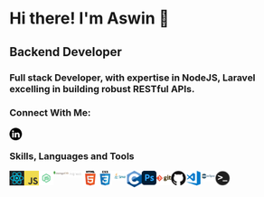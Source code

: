 # Hi there! I'm Aswin 👋


## Backend Developer
 
### Full stack Developer, with expertise in NodeJS, Laravel excelling in building robust RESTful APIs. 

### Connect With Me:

[<img align="left" alt="aswin" width="22px" src="link.png"/>][LinkEdin]
<br />

### Skills, Languages and Tools

[<img align="left" alt="Java" width="26px" src="react.png" />][React]
[<img align="left" alt="JavaScript" width="26px" src="js.png" />][Javascript]
[<img align="left" alt="JavaScript" width="26px" src="node.png" />][Node]
[<img align="left" alt="JavaScript" width="26px" src="mongo.png" />][Mongo]
[<img align="left" alt="JavaScript" width="26px" src="express.png" />][Express]

[<img align="left" alt="HTML5" width="26px" src="html.png" />][HTML]
[<img align="left" alt="CSS3" width="26px" src="css.png" />][CSS]
[<img align="left" alt="Java" width="26px" src="java.png" />][JAVA]
[<img align="left" alt="JavaScript" width="26px" src="c.png" />][C]
[<img align="left" alt="JavaScript" width="26px" src="ps.png" />][Photoshop]
[<img align="left" alt="Git" width="26px" src="git.png" />][git]
[<img align="left" alt="GitHub" width="26px" src="github.png" />][github]
[<img align="left" alt="Visual Studio Code" width="26px" src="vsc.png" />][vsc]
[<img align="left" alt="Eclipse" width="26px" src="ecl.png" />][ecl]
[<img align="left" alt="Terminal" width="26px" src="term.png" />][term]
<br />
<br />



[CodePen]:https://codepen.io/aswinap13/
[LinkEdin]: https://www.linkedin.com/in/aswin-a-p/
[React]:https://react.dev/
[Node]:https://nodejs.org/en
[Mongo]:https://www.mongodb.com/
[Express]:https://expressjs.com/
[Photoshop]:https://www.adobe.com/in/products/photoshop.html
[C]:https://www.cprogramming.com/
[JAVA]:https://www.java.com/
[Javascript]:https://www.javascript.com/
[HTML]:https://html.com/
[CSS]:https://developer.mozilla.org/en-US/docs/Web/CSS
[ecl]:https://www.eclipse.org/
[vsc]:https://code.visualstudio.com/
[git]:https://git-scm.com/
[github]:https://github.com/
[term]:https://www.microsoft.com/en-us/p/windows-terminal/9n0dx20hk701
